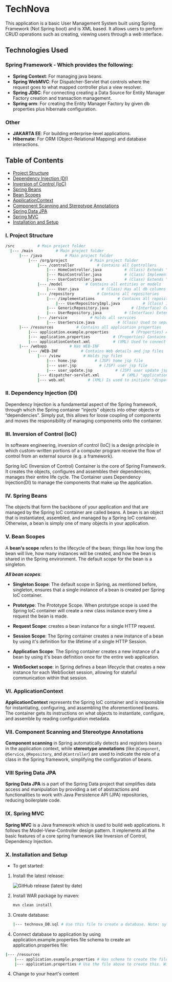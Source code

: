 # TechNova
This application is a basic User Management System built using Spring Framework (Not Spring boot) and is XML based. It allows users to perform CRUD operations such as creating, viewing users through a web interface.

## Technologies Used

### Spring Framework - Which provides the following:
- **Spring Context**: For managing java beans.
- **Spring WebMVC**: For Dispatcher-Servlet that controls where the request goes to what mapped controller plus a view resolver.
- **Spring JDBC**: For connecting creating a Data Source for Entity Manager Factory creation and transaction management.
- **Spring orm**: For creating the Entity Manager Factory by given db properties plus hibernate configuration.

### Other
- **JAKARTA EE**: For building enterprise-level applications.
- **Hibernate**: For ORM (Object-Relational Mapping) and database interactions.

## Table of Contents
- [Project Structure](#project-structure)
- [Dependency Injection (DI)](#dependency-injection-di)
- [Inversion of Control (IoC)](#inversion-of-control-ioc)
- [Spring Beans](#spring-beans)
- [Bean Scopes](#bean-scopes)
- [ApplicationContext](#applicationcontext)
- [Component Scanning and Stereotype Annotations](#component-scanning-and-stereotype-annotations)
- [Spring Data JPA](#spring-data-jpa)
- [Spring MVC](#spring-mvc)
- [Installation and Setup](#installation-and-setup)

### I. Project Structure
  ```bash
  /src          # Main project folder
    |--- /main          # Main project folder
        |--- /java          # Main project folder
            |--- /org/project          # Main project folder
                |--- /controller          # Contains all Controllers
                    |--- HomeController.java          # (Class) Extends "MainController" and overrides the method "handleGetRequest()" that returns 'home' as ModelAndView
                    |--- MainController.java          # (Class) Implements "Controller" interface and overrides one method from which it separates the request method, POST or GET, into either methods "handlePostRequest()" or "handleGetRequest()"
                    |--- UserController.java          # (Class) Extends "MainController" and overrides both "handlePostRequest()" and "handleGetRequest()" to either create a new user or return 'user' as ModelAndView
                |--- /model          # Contains all entities or models
                    |--- User.java          # (Class) Has all db columns and is hibernate configured
                |--- /repository          # Contains all repositories
                    |--- /implementations          # Contains all repository implementations
                        |--- UserRepositoryImpl.java          # (Class) Is an implementation of UserRepository.java
                    |--- GenericRepository.java          # (Interface) Contains all CRUD operations
                    |--- UserRepository.java          # (Interface) Extends GenericRepository.java, currently is empty, could be used to give 'User' specific methods
                |--- /service          # Holds all services
                    |--- UserService.java          # (Class) Used to separate business logic from technical logic by injecting (DI) UserRepositoryImpl into it
        |--- /resources          # Contains all application properties
            |--- application.example.properties          # (Properties) An example that shows application.properties schema
            |--- application.properties          # (Properties) Contains database properties
            |--- applicationContext.xml          # (XML) Used to connect "application.properties" database properties with 'Spring Framework' and create 'EntityManagerFactory' to be injected into repositories that then get injected into services
        |--- /webapp          # Has WEB-INF
            |--- /WEB-INF          # Contains Web details and jsp files
                |--- /view          # Holds jsp files
                    |--- home.jsp        # (JSP) home jsp file
                    |--- user.jsp          # (JSP) user jsp file
                    |--- user_update.jsp          # (JSP) user update jsp file
                |--- dispatcher-servlet.xml          # (XML) "applicationContext.xml" gets imported into it for service injection (DI) and is generally used to which controller gets used on which end-point that return a ModelAndView for use
                |--- web.xml          # (XML) Is used to initiate "dispatcher-servlet.xml" in this app, it has multiple other uses
  ```

### II. Dependency Injection (DI)

Dependency Injection is a fundamental aspect of the Spring framework, through which the Spring container “injects” objects into other objects or “dependencies”. Simply put, this allows for loose coupling of components and moves the responsibility of managing components onto the container.

### III. Inversion of Control (IoC)

In software engineering, inversion of control (IoC) is a design principle in which custom-written portions of a computer program receive the flow of control from an external source (e.g. a framework).

Spring IoC (Inversion of Control) Container is the core of Spring Framework. It creates the objects, configures and assembles their dependencies, manages their entire life cycle. The Container uses Dependency Injection(DI) to manage the components that make up the application.

### IV. Spring Beans

The objects that form the backbone of your application and that are managed by the Spring IoC container are called beans. A bean is an object that is instantiated, assembled, and managed by a Spring IoC container. Otherwise, a bean is simply one of many objects in your application.

### V. Bean Scopes

A **bean's scope** refers to the lifecycle of the bean; things like how long the bean will live, how many instances will be created, and how the bean is shared in the Spring environment. The default scope for the bean is a singleton.

***All bean scopes***:
- **Singleton Scope**: The default scope in Spring, as mentioned before, singleton, ensures that a single instance of a bean is created per Spring IoC container.

- **Prototype**: The Prototype Scope. When prototype scope is used the Spring IoC container will create a new class instance every time a request the bean is made.

- **Request Scope**: creates a bean instance for a single HTTP request.

- **Session Scope**: The Spring container creates a new instance of a bean by using it's definition for the lifetime of a single HTTP Session.

- **Application Scope**: The Spring container creates a new instance of a bean by using it's bean definition once for the entire web application.

- **WebSocket scope**: in Spring defines a bean lifecycle that creates a new instance for each WebSocket session, allowing for stateful communication within that session.

### VI. ApplicationContext

**ApplicationContext** represents the Spring IoC container and is responsible for instantiating, configuring, and assembling the aforementioned beans. The container gets its instructions on what objects to instantiate, configure, and assemble by reading configuration metadata.

### VII. Component Scanning and Stereotype Annotations

**Component scanning** in Spring automatically detects and registers beans in the application context, while **stereotype annotations** (like ```@Component```, ```@Service```, ```@Repository```, and ```@Controller```) are used to indicate the role of a class in the Spring framework, simplifying the configuration of beans.

### VIII Spring Data JPA

**Spring Data JPA** is a part of the Spring Data project that simplifies data access and manipulation by providing a set of abstractions and functionalities to work with Java Persistence API (JPA) repositories, reducing boilerplate code.

### IX. Spring MVC

**Spring MVC** is a Java framework which is used to build web applications. It follows the Model-View-Controller design pattern. It implements all the basic features of a core spring framework like Inversion of Control, Dependency Injection.

### X. Installation and Setup

- To get started:
1. Install the latest release:

    ![GitHub release (latest by date)](https://img.shields.io/github/v/release/elkhailihamza/TechNova)

2. Install WAR package by maven:
   ```bash
   mvn clean install
   ```

3. Create database:
   ```bash
   |--- technova_DB.sql # Use this file to create a database. Note: syntax is in PostgreSQL
   ```

3. Connect database to application by using application.example.properties file schema to create an application.properties file:
  ```bash
  |--- /resources
      |--- application.example.properties # Has schema to create the file below
      |--- application.properties # Use the file above to create this. Will be used to give the application database details
  ```

4. Change to your heart's content
